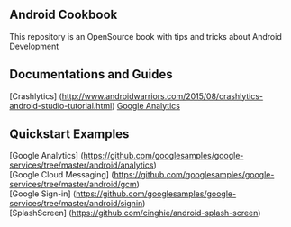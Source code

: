 Android Cookbook
-----------------

This repository is an OpenSource book with tips and tricks about Android Development

## Documentations and Guides

[Crashlytics] (http://www.androidwarriors.com/2015/08/crashlytics-android-studio-tutorial.html)
[Google Analytics](google-services/google-analytics.md)

## Quickstart Examples

[Google Analytics] (https://github.com/googlesamples/google-services/tree/master/android/analytics)  
[Google Cloud Messaging] (https://github.com/googlesamples/google-services/tree/master/android/gcm)  
[Google Sign-in] (https://github.com/googlesamples/google-services/tree/master/android/signin)  
[SplashScreen] (https://github.com/cinghie/android-splash-screen)